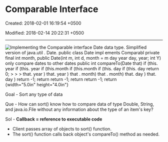 # Comparable Interface

Created: 2018-02-01 16:19:54 +0500

Modified: 2018-02-14 20:22:31 +0500

---

![Implementing the Comparable interface Date data type. Simplified version of java.util . Date. public class Date impl ements Comparabl private final int month, public Date(int m, int d, month = m day year day, year; int Y) only compare dates to other dates public int compareTo(Date that) if (this. year if (this. year if (this.month if (this.month if (this. day if (this. day return 0; > > > that. year ) that. year ) that . month) that . month) that. day ) that. day ) return -1; return return -1; return return -1; return ](media/Comparable-Interface-image1.png){width="5.0in" height="4.0in"}



Goal - Sort any type of data

Que - How can sort() know how to compare data of type Double, String, and java.io.File without any information about the type of an item's key?

Sol - **Callback = reference to executable code**
-   Client passes array of objects to sort() function.
-   The sort() function calls back object's compareTo() method as needed.



